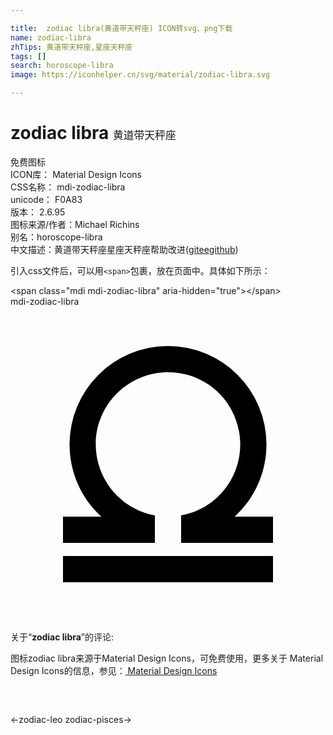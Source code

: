 ```yaml
---

title:  zodiac libra(黄道带天秤座) ICON转svg、png下载
name: zodiac-libra
zhTips: 黄道带天秤座,星座天秤座
tags: []
search: horoscope-libra
image: https://iconhelper.cn/svg/material/zodiac-libra.svg

---
```


# zodiac libra  <small style="font-size: 60%;font-weight: 100">黄道带天秤座</small>


<div class="detail-page">
<p>
<span><span class="badge-success badge">免费图标</span> </span>
<br/>
<span>
ICON库：
<span class="badge-secondary badge">Material Design Icons</span> 
</span>
<br/>
<span>
CSS名称：
<span class="badge-secondary badge">mdi-zodiac-libra</span> 
</span>
<br/>
<span>
unicode：
<span class="badge-secondary badge">F0A83</span> 
<copy-btn content='F0A83' btn-title=""></copy-btn>
<copy-btn :content='String.fromCodePoint(parseInt("F0A83", 16))' btn-title="复制U"></copy-btn>
</span>
<br/>
<span>
版本：
<span class="badge-secondary badge">2.6.95</span> 
</span>
<br/>
<span>图标来源/作者：<span class="badge-light badge">Michael Richins</span></span> 
<br/>
<span>别名：<span class="badge-light badge">horoscope-libra</span></span><br/><span class="zh-detail">中文描述：<span class="badge-primary badge">黄道带天秤座</span><span class="badge-primary badge">星座天秤座</span><span class="help-link"><span>帮助改进</span>(<a href="https://gitee.com/liuwave/icon-helper/edit/master/json/material/zodiac-libra.json" target="_blank" rel="noopener noreferrer">gitee</a><a href="https://github.com/liuwave/icon-helper/edit/master/json/material/zodiac-libra.json" target="_blank" rel="noopener noreferrer">github</a></span>)</span><br/>
</p>
</div>
<div class="alert alert-dark">
  <i class="mdi mdi-zodiac-libra mdi-48px"></i>
  <i class="mdi mdi-zodiac-libra mdi-36px"></i>
  <i class="mdi mdi-zodiac-libra mdi-24px"></i>
  <i class="mdi mdi-zodiac-libra mdi-18px"></i>
</div>
<div>
  <p>引入css文件后，可以用<code>&lt;span&gt;</code>包裹，放在页面中。具体如下所示：    
  </p>
  <div class="alert alert-primary" style="font-size: 14px">
    &lt;span class="mdi mdi-zodiac-libra" aria-hidden="true"&gt;&lt;/span&gt;
    <copy-btn content='<span class="mdi mdi-zodiac-libra" aria-hidden="true"></span>'></copy-btn>
  </div>
  <div class="alert alert-secondary">
    <i class="mdi mdi-zodiac-libra"
    style="font-size: 24px"
    aria-hidden="true"></i> mdi-zodiac-libra
    <copy-btn content="mdi-zodiac-libra" btn-title="复制图标名称"></copy-btn>
  </div>
</div>
<div id="svg" class="svg-wrap">
<svg xmlns="http://www.w3.org/2000/svg" viewBox="0 0 24 24"><path d="M20,16V18H13V15.91C16,15.36 17.96,12.5 17.41,9.5C16.86,6.5 14,4.54 11,5.09C8,5.65 6.04,8.5 6.59,11.5C7,13.74 8.76,15.5 11,15.91V18H4V16H6.92C5.37,14.59 4.5,12.59 4.5,10.5A7.5,7.5 0 0,1 12,3A7.5,7.5 0 0,1 19.5,10.5C19.5,12.59 18.63,14.59 17.08,16H20M20,19H4V21H20V19Z" /></svg>
</div>
<detail full-name='mdi-zodiac-libra'></detail>
<div class="icon-detail__container">
<p>关于“<b>zodiac libra</b>”的评论:</p>
</div>
<Vssue title="关于“zodiac libra”的评论" />    
<div><p>图标zodiac libra来源于Material Design Icons，可免费使用，更多关于 Material Design Icons的信息，参见：<a target="_blank" href="https://iconhelper.cn/material.html"> Material Design Icons</a>
</p></div>

<div style="padding:2rem 0 " class="page-nav"><p class="inner"><span class="prev">←<router-link to="/icon/zodiac-leo.html">zodiac-leo</router-link></span> <span class="next"><router-link to="/icon/zodiac-pisces.html">zodiac-pisces</router-link>→</span></p></div>

